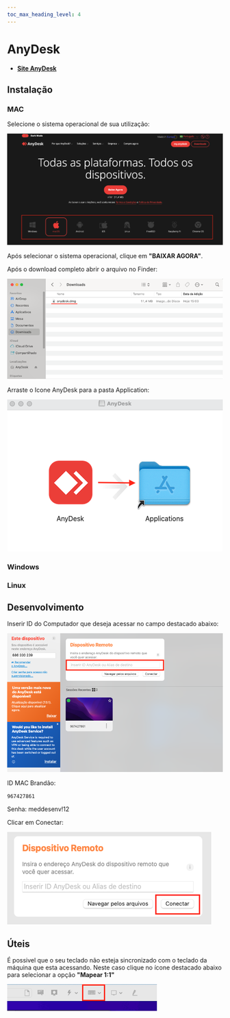 ```yaml
---
toc_max_heading_level: 4
---
```


# AnyDesk

- **[Site AnyDesk](https://anydesk.com/pt/downloads/mac-os)**

## Instalação

### MAC

Selecione o sistema operacional de sua utilização:

![](../../static/img/docs/anydesk/sistema-operacional.png)

Após selecionar o sistema operacional, clique em **"BAIXAR AGORA"**.

Após o download completo abrir o arquivo no Finder:

![](../../static/img/docs/anydesk/arquivo-anydesk.png)

Arraste o Icone AnyDesk para a pasta Application:

![](../../static/img/docs/anydesk/arrastar-anydesk.png)
### Windows

### Linux

## Desenvolvimento

Inserir ID do Computador que deseja acessar no campo destacado abaixo:

![](../../static/img/docs/anydesk/id-anydesk.png)

ID MAC Brandão:

```
967427861
```

Senha: meddesenv!12

Clicar em Conectar:

![](../../static/img/docs/anydesk/conectar-anydesk.png)

## Úteis

É possivel que o seu teclado não esteja sincronizado com o teclado da máquina que esta acessando. Neste caso clique no ícone destacado abaixo para selecionar a opção **"Mapear 1:1"**

![](../../static/img/docs/anydesk/teclado-anydesk.png)